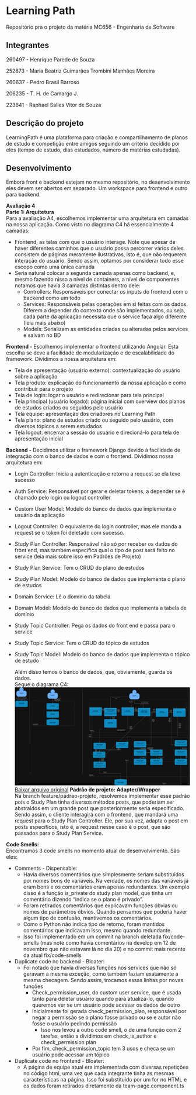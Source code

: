 # Learning Path

Repositório pra o projeto da matéria MC656 - Engenharia de Software

## Integrantes

260497 - Henrique Parede de Souza

252873 - Maria Beatriz Guimarães Trombini Manhães Moreira 

260637 - Pedro Brasil Barroso

206235 - T. H. de Camargo J.

223641 - Raphael Salles Vitor de Souza

## Descrição do projeto

LearningPath é uma plataforma para criação e compartilhamento de planos de estudo e competição entre amigos seguindo um critério decidido por eles (tempo de estudo, dias estudados, número de matérias estudadas).

## Desenvolvimento

Embora front e backend estejam no mesmo repositório, no desenvolvimento eles devem ser abertos em separado. Um workspace para frontend e outro para backend.

  
**Avaliação 4**  
**Parte 1: Arquitetura**   
Para a avaliação A4, escolhemos implementar uma arquitetura em camadas na nossa aplicação. Como visto no diagrama C4 há essencialmente 4 camadas:

* Frontend, as telas com que o usuário interage. Note que apesar de haver diferentes caminhos que o usuário possa percorrer vários deles consistem de páginas  meramente ilustrativas, isto é, que não requerem interação do usuário. Sendo assim, optamos por considerar todo esse escopo como uma única camada  
* Seria natural colocar a segunda camada apenas como backend, e, mesmo fazendo nisso a nível de containers, a nível de componentes notamos que havia 3 camadas distintas dentro dele:  
  * Controllers: Responsáveis por conectar os inputs do frontend com o backend como um todo  
  * Services: Responsáveis pelas operações em si feitas com os dados. Diferem a depender do contexto onde são implementados, ou seja, cada parte da aplicação necessita que o service faça algo diferente (leia mais abaixo)  
  * Models: Serializam as entidades criadas ou alteradas pelos services e salvam no BD

**Frontend \-** Escolhemos implementar o frontend utilizando Angular. Esta escolha se deve a facilidade de modularização e de escalabilidade do framework. Dividimos a nossa arquitetura em:

* Tela de apresentação (usuário externo): contextualização do usuário sobre a aplicação  
* Tela produto: explicação do funcionamento da nossa aplicação e como contribuir para o projeto  
* Tela de login: logar o usuário e redirecionar para tela principal  
* Tela principal (usuário logado): página inicial com overview dos planos de estudos criados ou seguidos pelo usuário  
* Tela equipe: apresentação dos criadores no Learning Path  
* Tela plano: plano de estudos criado ou seguido pelo usuário, com diversos tópicos a serem estudados  
* Tela logout: encerrar a sessão do usuário e direcioná-lo para tela de apresentação inicial

**Backend \-** Decidimos utilizar o framework Django devido à facilidade de integração com o banco de dados e com o frontend. Dividimos nossa arquitetura em:

* Login Controller: Inicia a autenticação e retorna a request se ela teve sucesso  
* Auth Service: Responsável por gerar e deletar tokens, a depender se é chamado pelo login ou logout controller  
* Custom User Model: Modelo do banco de dados que implementa o usuário da aplicação   
* Logout Controller: O equivalente do login controller, mas ele manda a request se o token foi deletado com sucesso.  
* Study Plan Controller: Responsável não só por receber os dados do front end, mas também especifica qual o tipo de post será feito no service (leia mais sobre isso em Padrões de Projeto)  
* Study Plan Service: Tem o CRUD do plano de estudos  
* Study Plan Model: Modelo do banco de dados que implementa o plano de estudos  
* Domain Service:  Lê o domínio da tabela  
* Domain Model: Modelo do banco de dados que implementa a tabela de domínio  
* Study Topic Controller: Pega os dados do front end e passa para o service  
* Study Topic Service: Tem o CRUD do tópico de estudos  
* Study Topic Model: Modelo do banco de dados que implementa o tópico de estudo

	Além disso temos o banco de dados, que, obviamente, guarda os dados.  
Segue o diagrama C4:
![Diagrama do Sistema](readmeAssets/C4%20-%20Avaliação%204.drawio.png)
[Baixar arquivo original](https://drive.google.com/file/d/1BJyhDH47fbebxdDqXOKrLCm6mTBW9CNz/view?usp=sharing)
**Padrão de projeto: Adapter/Wrapper**   
Na branch feature/padrao-projeto, resolvemos implementar esse padrão pois o Study Plan tinha diversos métodos posts, que poderiam ser abstraídos em um grande post que posteriormente seria específicado. Sendo assim, o cliente interagirá com o frontend, que mandará uma request para o Study Plan Controller. Ele, por sua vez, adapta o post em posts específicos, isto é, a request nesse caso é o post, que são passados para o Study Plan Service.

**Code Smells:**  
Encontramos 3 code smells no momento atual de desenvolvimento. São eles:

* Comments \- Dispensable:  
  * Havia diversos comentários que simplesmente seriam substituídos por nomes bons de variáveis. Na verdade, os nomes das variáveis já eram bons e os comentários eram apenas redundantes. Um exemplo disso é a função is\_private do study plan model, que tinha um comentário dizendo “indica se o plano é privado”.   
  * Foram retirados comentários que explicavam funções óbvias ou nomes de parâmetros óbvios. Quando pensamos que poderia haver algum tipo de confusão, mantivemos os comentários.  
  * Como o Python não indica tipo de retorno, foram mantidos comentários que indicavam isso, mesmo quando redundante.  
  * Isso foi implementado em um commit na branch deletada fix/code-smells (mas note como havia comentários na develop em 12 de novembro que não estavam lá no dia 20\) e no commit mais recente da atual fix/code-smells  
* Duplicate code no backend \- Bloater:  
  * Foi notado que havia diversas funções nos services que não só geravam a mesma exceção, como também faziam exatamente a mesma checagem. Sendo assim, trocamos essas linhas por novas funções  
    * Check\_permission\_user, do custom user service, que é usada tanto para deletar usuário quando para atualizá-lo, quando queremos ver se um usuário pode acessar os dados de outro  
    * Inicialmente foi gerada check\_permission\_plan, responsável por negar a permissão se o plano fosse privado ou se e autor não fosse o usuário pedindo permissão  
      * Isso nos levou a outro code smell, o de uma função com 2 tarefas, então a dividimos em check\_is\_author e check\_permission plan  
    * Por fim, check\_permission\_topic tem 3 usos e checa se um usuário pode acessar um tópico   
* Duplicate code no frontend \- Bloater:  
  * A página de equipe atual era implementada com diversas repetições no código html, uma vez que cada integrante tinha as mesmas características na página. Isso foi substituído por um for no HTML e os dados foram retirados diretamente da team-page.component.ts
